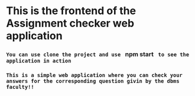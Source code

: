 # This is the frontend of the Assignment checker web application

### `You can use clone the project and use ` npm start ` to see the application in action`

### `This is a simple web application where you can check your answers for the corresponding question givin by the dbms faculty!!`
